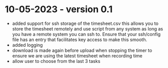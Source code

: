 10-05-2023 - version 0.1
========== 

- added support for ssh storage of the timesheet.csv this allows you to store the timesheet remotely and use script from any system as long as you have a remote system you can ssh to. Ensure that your ssh/config file has an entry that facilitates key access to make this smooth.
- added logging
- download is made again before upload when stopping the timer to ensure we are using the latest timesheet when recording time
- allow user to choose from the last 3 tasks


